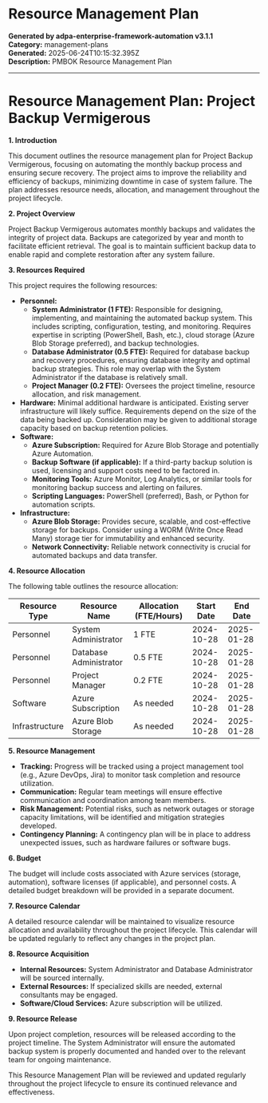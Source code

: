# Resource Management Plan

**Generated by adpa-enterprise-framework-automation v3.1.1**  
**Category:** management-plans  
**Generated:** 2025-06-24T10:15:32.395Z  
**Description:** PMBOK Resource Management Plan

---

# Resource Management Plan: Project Backup Vermigerous

**1. Introduction**

This document outlines the resource management plan for Project Backup Vermigerous, focusing on automating the monthly backup process and ensuring secure recovery.  The project aims to improve the reliability and efficiency of backups, minimizing downtime in case of system failure.  The plan addresses resource needs, allocation, and management throughout the project lifecycle.

**2. Project Overview**

Project Backup Vermigerous automates monthly backups and validates the integrity of project data. Backups are categorized by year and month to facilitate efficient retrieval.  The goal is to maintain sufficient backup data to enable rapid and complete restoration after any system failure.

**3. Resources Required**

This project requires the following resources:

* **Personnel:**
    * **System Administrator (1 FTE):** Responsible for designing, implementing, and maintaining the automated backup system.  This includes scripting, configuration, testing, and monitoring.  Requires expertise in scripting (PowerShell, Bash, etc.), cloud storage (Azure Blob Storage preferred), and backup technologies.
    * **Database Administrator (0.5 FTE):**  Required for database backup and recovery procedures, ensuring database integrity and optimal backup strategies.  This role may overlap with the System Administrator if the database is relatively small.
    * **Project Manager (0.2 FTE):**  Oversees the project timeline, resource allocation, and risk management.
* **Hardware:**  Minimal additional hardware is anticipated.  Existing server infrastructure will likely suffice.  Requirements depend on the size of the data being backed up.  Consideration may be given to additional storage capacity based on backup retention policies.
* **Software:**
    * **Azure Subscription:** Required for Azure Blob Storage and potentially Azure Automation.
    * **Backup Software (if applicable):**  If a third-party backup solution is used, licensing and support costs need to be factored in.
    * **Monitoring Tools:** Azure Monitor, Log Analytics, or similar tools for monitoring backup success and alerting on failures.
    * **Scripting Languages:** PowerShell (preferred), Bash, or Python for automation scripts.
* **Infrastructure:**
    * **Azure Blob Storage:**  Provides secure, scalable, and cost-effective storage for backups.  Consider using a WORM (Write Once Read Many) storage tier for immutability and enhanced security.
    * **Network Connectivity:** Reliable network connectivity is crucial for automated backups and data transfer.

**4. Resource Allocation**

The following table outlines the resource allocation:

| Resource Type        | Resource Name          | Allocation (FTE/Hours) | Start Date | End Date   |
|----------------------|-----------------------|------------------------|-------------|------------|
| Personnel            | System Administrator   | 1 FTE                  | 2024-10-28 | 2025-01-28 |
| Personnel            | Database Administrator | 0.5 FTE                | 2024-10-28 | 2025-01-28 |
| Personnel            | Project Manager        | 0.2 FTE                | 2024-10-28 | 2025-01-28 |
| Software             | Azure Subscription     | As needed              | 2024-10-28 | 2025-01-28 |
| Infrastructure       | Azure Blob Storage     | As needed              | 2024-10-28 | 2025-01-28 |


**5. Resource Management**

* **Tracking:**  Progress will be tracked using a project management tool (e.g., Azure DevOps, Jira) to monitor task completion and resource utilization.
* **Communication:** Regular team meetings will ensure effective communication and coordination among team members.
* **Risk Management:**  Potential risks, such as network outages or storage capacity limitations, will be identified and mitigation strategies developed.
* **Contingency Planning:**  A contingency plan will be in place to address unexpected issues, such as hardware failures or software bugs.


**6. Budget**

The budget will include costs associated with Azure services (storage, automation), software licenses (if applicable), and personnel costs.  A detailed budget breakdown will be provided in a separate document.

**7. Resource Calendar**

A detailed resource calendar will be maintained to visualize resource allocation and availability throughout the project lifecycle. This calendar will be updated regularly to reflect any changes in the project plan.

**8.  Resource Acquisition**

* **Internal Resources:**  System Administrator and Database Administrator will be sourced internally.
* **External Resources:**  If specialized skills are needed, external consultants may be engaged.
* **Software/Cloud Services:**  Azure subscription will be utilized.


**9.  Resource Release**

Upon project completion, resources will be released according to the project timeline.  The System Administrator will ensure the automated backup system is properly documented and handed over to the relevant team for ongoing maintenance.


This Resource Management Plan will be reviewed and updated regularly throughout the project lifecycle to ensure its continued relevance and effectiveness.
